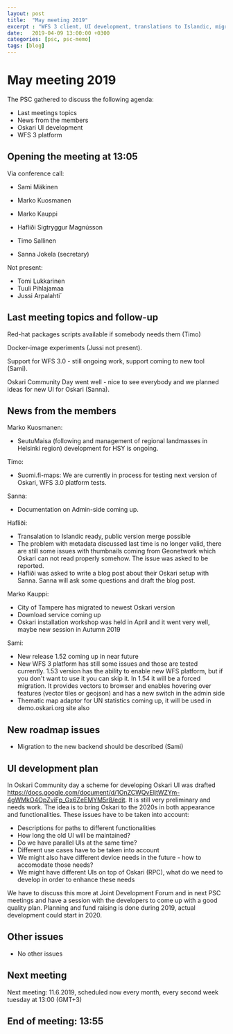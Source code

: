 ```yaml
---
layout: post
title:  "May meeting 2019"
excerpt : "WFS 3 client, UI development, translations to Islandic, migration for WFS platform"
date:   2019-04-09 13:00:00 +0300
categories: [psc, psc-memo]
tags: [blog]
---
```


# May meeting 2019

The PSC gathered to discuss the following agenda:

- Last meetings topics
- News from the members
- Oskari UI development
- WFS 3 platform

## Opening the meeting at 13:05

Via conference call:

- Sami Mäkinen
- Marko Kuosmanen
- Marko Kauppi
- Hafliði Sigtryggur Magnússon
- Timo Sallinen

- Sanna Jokela (secretary)

Not present:

- Tomi Lukkarinen
- Tuuli Pihlajamaa
- Jussi Arpalahti´

## Last meeting topics and follow-up

Red-hat packages scripts available if somebody needs them (Timo)

Docker-image experiments (Jussi not present).

Support for WFS 3.0 - still ongoing work, support coming to new tool (Sami).

Oskari Community Day went well - nice to see everybody and we planned ideas for new UI for Oskari (Sanna).

## News from the members

Marko Kuosmanen:
- SeutuMaisa (following and management of regional landmasses in Helsinki region) development for HSY is ongoing.

Timo: 
- Suomi.fi-maps: We are currently in process for testing next version of Oskari, WFS 3.0 platform tests.

Sanna:
- Documentation on Admin-side coming up.

Hafliði: 
- Transalation to Islandic ready, public version merge possible
- The problem with metadata discussed last time is no longer valid, there are still some issues with thumbnails coming from Geonetwork which Oskari can not read properly somehow. The issue was asked to be reported.
- Hafliði was asked to write a blog post about their Oskari setup with Sanna. Sanna will ask some questions and draft the blog post.

Marko Kauppi:
- City of Tampere has migrated to newest Oskari version
- Download service coming up
- Oskari installation workshop was held in April and it went very well, maybe new session in Autumn 2019

Sami: 
- New release 1.52 coming up in  near future
- New WFS 3 platform has still some issues and those are tested currently. 1.53 version has the ability to enable new WFS platform, but if you don't want to use it you can skip it. In 1.54 it will be  a forced migration. It provides vectors to browser and enables hovering over features (vector tiles or geojson) and has a new switch in the admin side
- Thematic map adaptor for UN statistics coming up, it will be used in demo.oskari.org site also

## New roadmap issues

- Migration to the new backend should be described (Sami)

## UI development plan

In Oskari Community day a scheme for developing Oskari UI was drafted https://docs.google.com/document/d/1OnZCWQvEljtWZYm-4gWMkO4OpZviFp_Gx6ZeEMYM5r8/edit. It is still very preliminary and needs work. The idea is to bring Oskari to the 2020s in both appearance and functionalities. These issues have to be taken into account:

- Descriptions for paths to different functionalities
- How long the old UI will be maintained?
- Do we have parallel UIs at the same time?
- Different use cases have to be taken into account
- We might also have different device needs in the future - how to accomodate those needs?
- We might have different UIs on top of Oskari (RPC), what do we need to develop in order to enhance these needs

We have to discuss this more at Joint Development Forum and in next PSC meetings and have a session with the developers to come up with a good quality plan. Planning and fund raising is done during 2019, actual development could start in 2020. 

## Other issues

- No other issues

## Next meeting

Next meeting: 11.6.2019, scheduled now every month, every second week tuesday at 13:00 (GMT+3)

## End of meeting: 13:55
